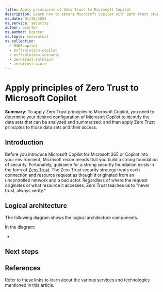 ```yaml
---
title: Apply principles of Zero Trust to Microsoft Copilot
description: Learn how to secure Microsoft Copilot with Zero Trust principles. 
ms.date: 01/26/2024
ms.service: security
author: bcarter
ms.author: bcarter
ms.topic: conceptual
ms.collection: 
  - M365copilot 
  - msftsolution-copilot
  - msftsolution-scenario
  - zerotrust-solution
  - zerotrust-azure
---
```


# Apply principles of Zero Trust to Microsoft Copilot

**Summary:** To apply Zero Trust principles to Microsoft Copilot, you need to determine your desired configuration of Microsoft Copilot to identify the data sets that can be analyzed and summarized, and then apply Zero Trust principles to those data sets and their access.

## Introduction

Before you introduce Microsoft Copilot for Microsoft 365 or Copilot into your environment, Microsoft recommends that you build a strong foundation of security. Fortunately, guidance for a strong security foundation exists in the form of [Zero Trust](zero-trust-overview.md). The Zero Trust security strategy treats each connection and resource request as though it originated from an uncontrolled network and a bad actor. Regardless of where the request originates or what resource it accesses, Zero Trust teaches us to "never trust, always verify."

## Logical architecture

 The following diagram shows the logical architecture components.

<!---

:::image type="content" source="media/copilot/logical-architecture-microsoft-365-copilot.svg" alt-text="Diagram of the logical architecture for Copilot." lightbox="media/copilot/logical-architecture-microsoft-365-copilot.svg":::

--->


In the diagram:

- 




## Next steps


## References

Refer to these links to learn about the various services and technologies mentioned in this article.

